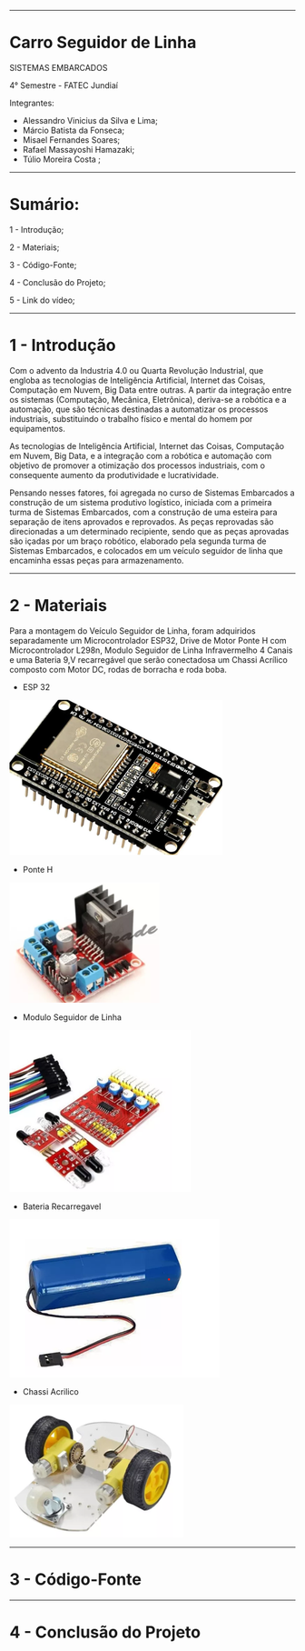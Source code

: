 ----


# Carro Seguidor de Linha


 SISTEMAS EMBARCADOS
 
 4° Semestre - FATEC Jundiaí
 
 Integrantes:
 - Alessandro Vinicius da Silva e Lima;
 - Márcio Batista da Fonseca;
 - Misael Fernandes Soares;
 - Rafael Massayoshi Hamazaki;
 - Túlio Moreira Costa ;
 
 ----
# Sumário:

1 - Introdução;

2 - Materiais;

3 - Código-Fonte;

4 - Conclusão do Projeto;

5 - Link do vídeo;

----
 # 1 - Introdução
 
 Com o advento da Industria 4.0 ou Quarta Revolução Industrial, que engloba as tecnologias de Inteligência Artificial, Internet das Coisas, Computação em Nuvem, Big Data entre outras. A partir da integração entre os sistemas (Computação, Mecânica, Eletrônica), deriva-se a robótica e a automação, que são técnicas destinadas a automatizar os processos industriais, substituindo o trabalho físico e mental do homem por equipamentos.
 
As tecnologias de Inteligência Artificial, Internet das Coisas, Computação em Nuvem, Big Data, e a integração com a robótica e automação com objetivo de promover a otimização dos processos industriais, com o consequente aumento da produtividade e lucratividade.

Pensando nesses fatores, foi agregada no curso de Sistemas Embarcados a construção de um sistema produtivo logístico, iniciada com a primeira turma de Sistemas Embarcados, com a construção de uma esteira para separação de itens aprovados e reprovados. As peças reprovadas são direcionadas a um determinado recipiente, sendo que as peças aprovadas são içadas por um braço robótico, elaborado pela segunda turma de Sistemas Embarcados, e colocados em um veículo seguidor de linha que encaminha essas peças para armazenamento.

 ----
 # 2 - Materiais
 
 Para a montagem do Veículo Seguidor de Linha, foram adquiridos separadamente um Microcontrolador ESP32, Drive de Motor Ponte H com Microcontrolador L298n, Modulo Seguidor de Linha Infravermelho 4 Canais e uma Bateria 9,V recarregável que serão conectadosa um Chassi Acrílico composto com Motor DC, rodas de borracha e roda boba.

+ ESP 32

![Imagem](./Imagem/ESP.png)

+ Ponte H

![Imagem](./Imagem/PonteH.png)

+ Modulo Seguidor de Linha

![Imagem](./Imagem/SeguidorLinha.png)

+ Bateria Recarregavel

![Imagem](./Imagem/Bateria.png)

+ Chassi Acrilico

![Imagem](./Imagem/Chassi.png)

----

# 3 - Código-Fonte

----


# 4 - Conclusão do Projeto

